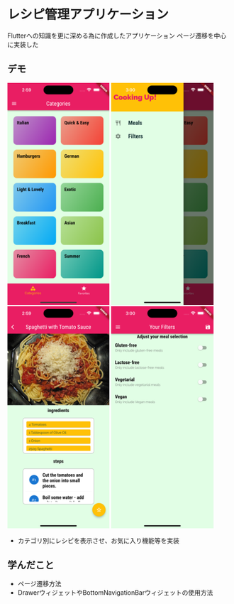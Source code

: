 # レシピ管理アプリケーション

Flutterへの知識を更に深める為に作成したアプリケーション
ページ遷移を中心に実装した

## デモ

<img src='assets/images/ExplanationPicture1.png' height=500>
<img src='assets/images/ExplanationPicture2.png' height=500>
<img src='assets/images/ExplanationPicture3.png' height=500>
<img src='assets/images/ExplanationPicture4.png' height=500>

- カテゴリ別にレシピを表示させ、お気に入り機能等を実装

## 学んだこと

- ページ遷移方法
- DrawerウィジェットやBottomNavigationBarウィジェットの使用方法
